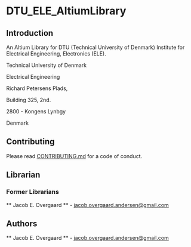 # DTU_ELE_AltiumLibrary
## Introduction
An Altium Library for DTU (Technical University of Denmark) Institute for Electrical Engineering, Electronics (ELE).


Technical University of Denmark

Electrical Engineering

Richard Petersens Plads,

Building 325, 2nd.

2800 - Kongens Lynbgy

Denmark

## Contributing
Please read [CONTRIBUTING.md](CONTRUBING.md) for a code of conduct.

## Librarian
### Former Librarians
** Jacob E. Overgaard ** - jacob.overgaard.andersen@gmail.com

## Authors
** Jacob E. Overgaard ** - jacob.overgaard.andersen@gmail.com
